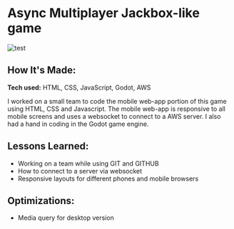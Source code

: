# Async Multiplayer Jackbox-like game
![test](https://github.com/Galitie/async-mobile-client-app/assets/105133862/fd37e584-51b6-4d03-8cb9-b0f026f374d0)


## How It's Made:

**Tech used:** HTML, CSS, JavaScript, Godot, AWS

I worked on a small team to code the mobile web-app portion of this game using HTML, CSS and Javascript. The mobile web-app is responsive to all mobile screens and uses a websocket to connect to a AWS server. I also had a hand in coding in the Godot game engine.


## Lessons Learned:

- Working on a team while using GIT and GITHUB
- How to connect to a server via websocket
- Responsive layouts for different phones and mobile browsers

## Optimizations:

- Media query for desktop version


